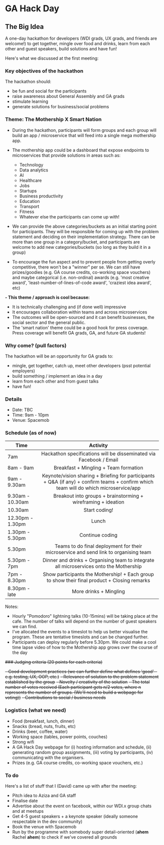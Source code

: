 # GA Hack Day

## The Big Idea

A one-day hackathon for developers (WDI grads, UX grads, and friends are welcome!) to get together, mingle over food and drinks, learn from each other and guest speakers, build solutions and have fun!

Here's what we discussed at the first meeting:

### Key objectives of the hackathon

The hackathon should:

- be fun and social for the participants
- raise awareness about General Assembly and GA grads
- stimulate learning
- generate solutions for business/social problems

### Theme: The Mothership X Smart Nation

- During the hackathon, participants will form groups and each group will build an app / microservice that will feed into a single mega mothership app.
- The mothership app could be a dashboard that expose endpoints to microservices that provide solutions in areas such as:

  - Technology
  - Data analytics
  - AI
  - Healthcare
  - Jobs
  - Startups
  - Business productivity
  - Education
  - Transport
  - Fitness
  - Whatever else the participants can come up with!

- We can provide the above categories/buckets as an initial starting point for participants. They will be responsible for coming up with the problem statement and deciding on their implementation strategy. There can be more than one group in a category/bucket, and participants are welcome to add new categories/buckets (so long as they build it in a group)

- To encourage the fun aspect and to prevent people from getting overly competitive, there won't be a "winner" per se. We can still have prizes/goodies (e.g. GA course credits, co-working space vouchers) and maybe categorical (i.e. non-ordinal) awards (e.g. 'most creative award', 'least-number-of-lines-of-code award', 'craziest idea award', etc)

**- This theme / approach is cool because:**

- It is technically challenging and (if done well) impressive
- It encourages collaboration within teams and across microservices
- The outcomes will be open-sourced and it can benefit businesses, the social sector and the general public.
- The 'smart nation' theme could be a good hook for press coverage. Press coverage will benefit GA grads, GA, and future GA students!

### Why come? (pull factors)

The hackathon will be an opportunity for GA grads to:

- mingle, get together, catch up, meet other developers (psst potential employers)
- build something / implement an idea in a day
- learn from each other and from guest talks
- have fun!

### Details

- Date: TBC
- Time: 9am - 10pm
- Venue: Spacemob

### Schedule (as of now)

Time             |                                                               Activity
---------------- | :-----------------------------------------------------------------------------------------------------------------------------------:
7am              |                                  Hackathon specifications will be disseminated via Facebook / Email
8am - 9am        |                                                 Breakfast + Mingling + Team formation
9am - 9.30am     | Keynote/vision sharing + Briefing for participants + Q&A (if any) + confirm teams + confirm which team will do which microservice/app
9.30am - 10.30am |                                     Breakout into groups + brainstorming + wireframing + ideation
10.30am          |                                                             Start coding!
12.30pm - 1.30pm |                                                                 Lunch
1.30pm - 5.30pm  |                                                            Continue coding
5.30pm           |                         Teams to do final deployment for their microservice and send link to organising team
5.30pm - 7pm     |                        Dinner and drinks + Organising team to integrate all microservices onto the Mothership
7pm - 8.30pm     |                     Show participants the Mothership! + Each group to show their final product + Closing remarks
8.30pm - late    |                                                        More drinks + Mingling

Notes:

- Hourly "Pomodoro" lightning talks (10-15mins) will be taking place at the cafe. The number of talks will depend on the number of guest speakers we can find.
- I've allocated the events to a timeslot to help us better visualise the program. These are tentative timeslots and can be changed further.
- Participants can deploy regularly before 5.30pm. We could make a cool time lapse video of how to the Mothership app grows over the course of the day

~~### Judging criteria (20 points for each criteria)~~

~~- Good development practices (we can further define what defines 'good' - e.g. testing, UX, OOP, etc.)~~ ~~- Relevance of solution to the problem statement established by the group~~ ~~- Novelty / creativity of the solution~~ ~~- The total number of votes received (Each participant gets n/2 votes, where n represents the number of groups. (We'll need to build a webpage for voting))~~ ~~- Contributions to social / business needs~~

### Logistics (what we need)

- Food (breakfast, lunch, dinner)
- Snacks (bread, nuts, fruits, etc)
- Drinks (beer, coffee, water)
- Working space (tables, power points, couches)
- Strong wifi
- A GA Hack Day webpage for (i) hosting information and schedule, (ii) generating random group assignments, (iii) voting by participants, (iv) communicating with the organisers.
- Prizes (e.g. GA course credits, co-working space vouchers, etc.)

### To do

Here's a list of stuff that I (David) came up with after the meeting:

- Pitch idea to Aziza and GA staff
- Finalise date
- Advertise about the event on facebook, within our WDI.x group chats and at meetups
- Get 4-5 guest speakers + a keynote speaker (ideally someone respectable in the dev community)
- Book the venue with Spacemob
- Run by the programme with somebody super detail-oriented (**ahem** Rachel **ahem**) to check if we've covered all grounds
